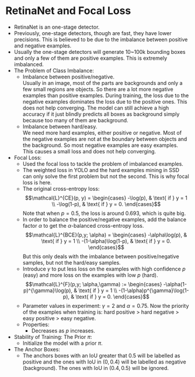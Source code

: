 # RetinaNet and Focal Loss

* RetinaNet is an one-stage detector.
* Previously, one-stage detectors, though are fast, they have lower precisions. This is believed to be due to the imbalance between positive and negative examples. 
* Usually the one-stage detectors will generate 10~100k bounding boxes and only a few of them are positive examples. This is extremely imbalanced.
* The Problem of Class Imbalance:
    * Imbalance between positive/negative. \
    Usually in an image, most of the parts are backgrounds and only a few small regions are objects. So there are a lot more negative examples than positive examples. During training, the loss due to the negative examples dominates the loss due to the positive ones. This does not help converging. The model can still achieve a high accuracy if it just blindly predicts all boxes as background simply because too many of them are background.
    * Imbalance between hard/easy. \
    We need more hard examples, either positive or negative. Most of the negative examples are not at the boundary between objects and the background. So most negative examples are easy examples. This causes a small loss and does not help converging.
* Focal Loss:
    * Used the focal loss to tackle the problem of imbalanced examples.
    * The weighted loss in YOLO and the hard examples mining in SSD can only solve the first problem but not the second. This is why focal loss is here.
    * The original cross-entropy loss:
    $$\mathcal{L}^{CE}(p, y) = \begin{cases}
        -\log(p),   & \text{ if } y = 1 \\
        -\log(1-p), & \text{ if } y = 0.
    \end{cases}$$
    Note that when $p = 0.5$, the loss is around $0.693$, which is quite big.
    * In order to balance the positive/negative examples, add the balance factor $\alpha$ to get the $\alpha$-balanced cross-entropy loss.
    $$\mathcal{L}^{BCE}(p,y; \alpha) = \begin{cases}
        -\alpha\log(p),       & \text{ if } y = 1 \\
        -(1-\alpha)\log(1-p), & \text{ if } y = 0.
    \end{cases}$$
    But this only deals with the imbalance between positive/negative samples, but not the hard/easy samples.
    * Introduce $\gamma$ to put less loss on the examples with high confidence $p$ (easy) and more loss on the examples with low $p$ (hard).
    $$\mathcal{L}^{F}(p,y; \alpha,\gamma) := \begin{cases}
        -\alpha(1-p)^{\gamma}\log(p),   & \text{ if } y = 1 \\
        -(1-\alpha)p^{\gamma}\log(1-p), & \text{ if } y = 0.
    \end{cases}$$
    * Parameter values in experiment: $\gamma = 2$ and $\alpha = 0.75$.
    Now the priority of the examples when training is: hard positive > hard negative > easy positive > easy negative.
    * Properties:
        * Decreases as $p$ increases.
* Stability of Training: The Prior $\pi$:
    * Initialize the model with a prior $\pi$.
* The Anchor Boxes:
    * The anchors boxes with an IoU greater that 0.5 will be labelled as positive and the ones with IoU in $(0,0.4)$ will be labelled as negative (background). The ones with IoU in $(0.4, 0.5)$ will be ignored.
